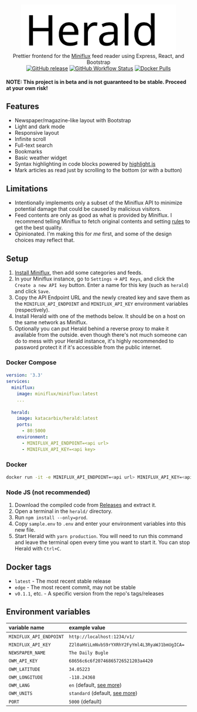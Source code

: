 <div align="center">
  <img src="img/wordmark.svg" height=128 alt="Herald logo"><br>
  Prettier frontend for the <a href="https://miniflux.app/index.html">Miniflux</a> feed reader using Express, React, and Bootstrap<br>
  <a href="https://github.com/katacarbix/herald/releases"><img alt="GitHub release" src="https://img.shields.io/github/v/release/katacarbix/herald"></a>
  <a href="https://github.com/katacarbix/herald/actions"><img alt="GitHub Workflow Status" src="https://img.shields.io/github/workflow/status/katacarbix/herald/Publish%20Docker%20image%20on%20git-push"></a>
  <a href="https://hub.docker.com/repository/docker/katacarbix/herald"><img alt="Docker Pulls" src="https://img.shields.io/docker/pulls/katacarbix/herald"></a>
</div>

#### NOTE: This project is in beta and is not guaranteed to be stable. Proceed at your own risk!

## Features
- Newspaper/magazine-like layout with Bootstrap
- Light and dark mode
- Responsive layout
- Infinite scroll
- Full-text search
- Bookmarks
- Basic weather widget
- Syntax highlighting in code blocks powered by [highlight.js](https://highlightjs.org/)
- Mark articles as read just by scrolling to the bottom (or with a button)

## Limitations
- Intentionally implements only a subset of the Miniflux API to minimize potential damage that could be caused by malicious visitors.
- Feed contents are only as good as what is provided by Miniflux. I recommend telling Miniflux to fetch original contents and setting [rules](https://miniflux.app/docs/rules.html) to get the best quality.
- Opinionated. I'm making this for *me* first, and some of the design choices may reflect that.

## Setup
1. [Install Miniflux](https://miniflux.app/docs/installation.html), then add some categories and feeds.
2. In your Miniflux instance, go to `Settings` -> `API Keys`, and click the `Create a new API key` button. Enter a name for this key (such as `herald`) and click `Save`.
3. Copy the API Endpoint URL and the newly created key and save them as the `MINIFLUX_API_ENDPOINT` and `MINIFLUX_API_KEY` environment variables (respectively).
4. Install Herald with one of the methods below. It should be on a host on the same network as Miniflux.
5. Optionally you can put Herald behind a reverse proxy to make it available from the outside. even though there's not much someone can do to mess with your Herald instance, it's highly recommended to password protect it if it's accessible from the public internet.

### Docker Compose
```yaml
version: '3.3'
services:
  miniflux:
    image: miniflux/miniflux:latest
    ...
  
  herald:
    image: katacarbix/herald:latest
    ports:
      - 80:5000
    environment:
      - MINIFLUX_API_ENDPOINT=<api url>
      - MINIFLUX_API_KEY=<api key>
```

### Docker
```sh
docker run -it -e MINIFLUX_API_ENDPOINT=<api url> MINIFLUX_API_KEY=<api key> -p 80:5000 katacarbix/herald:latest
```

### Node JS (not recommended)
1. Download the compiled code from [Releases](https://github.com/katacarbix/herald/releases) and extract it.
2. Open a terminal in the `herald/` directory.
3. Run `npm install --only=prod`.
4. Copy `sample.env` to `.env` and enter your environment variables into this new file.
5. Start Herald with `yarn production`. You will need to run this command and leave the terminal open every time you want to start it. You can stop Herald with `Ctrl+C`.

## Docker tags

- `latest` - The most recent stable release
- `edge` - The most recent commit, may not be stable
- `v0.1.1`, etc. - A specific version from the repo's tags/releases

## Environment variables

| variable name           | example value                                                             |
|:------------------------|:--------------------------------------------------------------------------|
| `MINIFLUX_API_ENDPOINT` | `http://localhost:1234/v1/`                                               |
| `MINIFLUX_API_KEY`      | `Z2l0aHViLmNvbS9rYXRhY2FyYml4L3RyaWJ1bmUgICA=`                            |
| `NEWSPAPER_NAME`        | `The Daily Bugle`                                                         |
| `OWM_API_KEY`           | `68656c6c6f20746865726521203a4420`                                        |
| `OWM_LATITUDE`          | `34.05223`                                                                |
| `OWM_LONGITUDE`         | `-118.24368`                                                              |
| `OWM_LANG`              | `en` (default, [see more](https://openweathermap.org/current#multi))      |
| `OWM_UNITS`             | `standard` (default, [see more](https://openweathermap.org/current#data)) |
| `PORT`                  | `5000` (default)                                                          |
